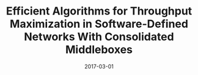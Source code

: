 ---
title: "Efficient Algorithms for Throughput Maximization in Software-Defined Networks With Consolidated Middleboxes"
authors:
- Meitian Huang
- Weifa Liang 
- Zichuan Xu 
- Song Guo


date: "2017-03-01"
doi: ""

# Publication type.
# 1 = Conference paper; 2 = Journal article;
# 3 = Preprint Paper; 4 = Report; 5 = Book; 6 = Book section;
# 7 = Thesis; 8 = Patent
publication_types: ["2"]

# Publication name and optional abbreviated publication name.
publication: "*IEEE Transactions on Network and Service Management*"
publication_short: "TNSM"

url_pdf: https://ieeexplore.ieee.org/document/7972906
# url_code: ''
# url_dataset: ''
# url_poster: ''
# url_project: ''
# url_slides: ''
# url_video: ''

---